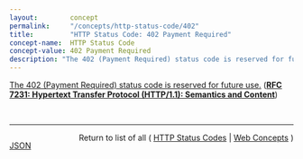 ```yaml
---
layout:        concept
permalink:     "/concepts/http-status-code/402"
title:         "HTTP Status Code: 402 Payment Required"
concept-name:  HTTP Status Code
concept-value: 402 Payment Required
description: "The 402 (Payment Required) status code is reserved for future use."
---
```


[The 402 (Payment Required) status code is reserved for future use.](http://tools.ietf.org/html/rfc7231#section-6.5.2 "Read documentation for HTTP Status Code &#34;402&#34;") (**[RFC 7231: Hypertext Transfer Protocol (HTTP/1.1): Semantics and Content](/specs/IETF/RFC/7231 "The Hypertext Transfer Protocol (HTTP) is an application-level protocol for distributed, collaborative, hypertext information systems. This document defines the semantics of HTTP/1.1 messages as expressed by request methods, request header fields, response status codes, and response header fields, along with the payload of messages (metadata and body content) and mechanisms for content negotiation.")**)

<br/>
<hr/>

<p style="float : left"><a href="./402.json" title="JSON representing this particular Web Concept value">JSON</a></p>
<p style="text-align: right">Return to list of all ( <a href="../http-status-code/">HTTP Status Codes</a> | <a href="../">Web Concepts</a> )</p>
